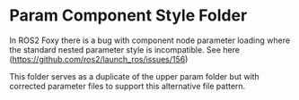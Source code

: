 # Param Component Style Folder

In ROS2 Foxy there is a bug with component node parameter loading where the standard nested parameter style is incompatible.
See here (https://github.com/ros2/launch_ros/issues/156)

This folder serves as a duplicate of the upper param folder but with corrected parameter files to support this alternative file pattern. 